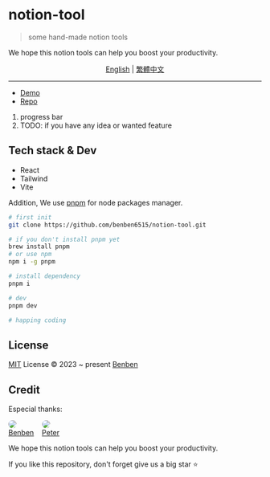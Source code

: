# notion-tool

> some hand-made notion tools

We hope this notion tools can help you boost your productivity.

<div align="center">
  <a href="./README.md">English</a>
  <span> | </span>
  <a href="./README.zh-tw.md">繁體中文</a>
</div>
<hr />

- [Demo](https://notion-tool.netlify.app/)
- [Repo](https://github.com/benben6515/notion-tool)

1. progress bar
2. TODO: if you have any idea or wanted feature

## Tech stack & Dev

- React
- Tailwind
- Vite

Addition, We use [pnpm](https://pnpm.io/) for node packages manager.

```sh
# first init
git clone https://github.com/benben6515/notion-tool.git

# if you don't install pnpm yet
brew install pnpm
# or use npm
npm i -g pnpm

# install dependency
pnpm i

# dev
pnpm dev

# happing coding
```

## License

[MIT](./LICENSE) License © 2023 ~ present [Benben](https://github.com/benben6515)

## Credit

Especial thanks:

<div style="display: flex">
  <a href="https://github.com/benben6515" style="margin-right: 1rem">
      <img src="https://avatars.githubusercontent.com/u/61361198?s=40&v=4" style="border-radius: 50%;" />
    <div>Benben</div>
  </a>
  <a href="https://github.com/Peter-Liao-github">
      <img src="https://avatars.githubusercontent.com/u/30005366?s=40&v=4" style="border-radius: 50%;" />
    <div>Peter</div>
  </a>
</div>

We hope this notion tools can help you boost your productivity.

If you like this repository, don't forget give us a big star ⭐️
